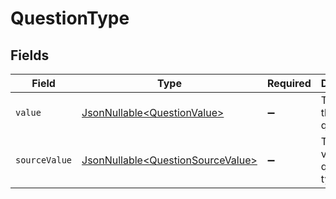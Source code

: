 # QuestionType


## Fields

| Field                                                                                | Type                                                                                 | Required                                                                             | Description                                                                          | Example                                                                              |
| ------------------------------------------------------------------------------------ | ------------------------------------------------------------------------------------ | ------------------------------------------------------------------------------------ | ------------------------------------------------------------------------------------ | ------------------------------------------------------------------------------------ |
| `value`                                                                              | [JsonNullable\<QuestionValue>](../../models/components/QuestionValue.md)             | :heavy_minus_sign:                                                                   | The type of the questions.                                                           | short_text                                                                           |
| `sourceValue`                                                                        | [JsonNullable\<QuestionSourceValue>](../../models/components/QuestionSourceValue.md) | :heavy_minus_sign:                                                                   | The source value of the questions type.                                              | ShortText                                                                            |